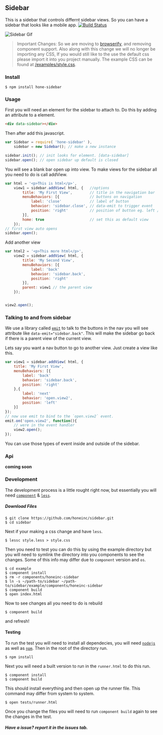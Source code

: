 ## Sidebar

This is a sidebar that controls differnt sidebar views. So you can have a sidebar that looks like a mobile app. 
[![Build Status](https://travis-ci.org/honeinc/sidebar.svg?branch=master)](https://travis-ci.org/honeinc/sidebar)

![Sidebar Gif](http://i.imgur.com/jr80xv1.gif?1?1506)

> Important Changes: So we are moving to [browserify](http://browserify.org), and removing component support. Also along with this change we will no longer be importing any CSS, If you would still like to the use the default css please import it into you project manually. The example CSS can be found at [/examples/style.css](https://github.com/honeinc/sidebar/blob/master/examples/style.css).

### Install

    $ npm install hone-sidebar

### Usage

First you will need an element for the sidebar to attach to. Do this by adding an attribute to a element.

```html
<div data-sidebar></div>
```

Then after add this javascript.

```javascript
var Sidebar = require( 'hone-sidebar' ),
    sidebar = new Sidebar(); // make a new instance

sidebar.init(); // init looks for element. [data-sidebar]
sidebar.open(); // open sidebar up default is closed
```

You will see a blank bar open up into view. To make views for the sidebar all you need to do is call addView.

```javascript
var html = '<p>This is html</p>',
    view1 = sidebar.addView( html, {   //options
        title: 'My First View',        // title in the navigation bar
        menuBehaviors: [{              // buttons on navigation
            label: 'close'             // label of button
            behavior: 'sidebar.close', // data-emit to trigger event
            position: 'right'          // position of button eg. left / right
        }],
        home: true                     // set this as default view
    });
// first view auto opens
sidebar.open();
```
Add another view
```javascript
var html2 = '<p>This more html</p>',
    view2 = sidebar.addView( html, { 
        title: 'My Second View', 
        menuBehaviors: [{ 
            label: 'back' 
            behavior: 'sidebar.back', 
            position: 'right'
        }],
        parent: view1 // the parent view
    });


view2.open();
```
### Talking to and from sidebar

We use a library called [`emit`](https://github.com/honeinc/emit) to talk to the buttons in the nav you will see attribute like `data-emit="sidebar.back"`. This will make the sidebar go back if there is a parent view of the current view.

Lets say you want a nav button to go to another view. Just create a view like this.

```javascript
var view1 = sidebar.addView( html, { 
    title: 'My First View', 
    menuBehaviors: [{ 
        label: 'back' 
        behavior: 'sidebar.back', 
        position: 'right'
    },{ 
        label: 'next' 
        behavior: 'open.view2', 
        position: 'left'
    }]
});
// now use emit to bind to the `open.view2` event.
emit.on('open.view2', function(){
    // were in the event handler
    view2.open();
});
```

You can use those types of event inside and outside of the sidebar.

### Api

__coming soon__

### Development

The development process is a little rought right now, but essentially you will need [`component`](https://github.com/component/component) & [`less`](https://github.com/less/less.js).

##### Download Files

    $ git clone https://github.com/honeinc/sidebar.git
    $ cd sidebar

Next if your making a css change and have `less`.

    $ lessc style.less > style.css

Then you need to test you can do this by using the example directory but you will need to symlink the directory into you components to see the changes. Some of this info may differ due to `component` version and `os`.

    $ cd example
    $ component install
    $ rm -r components/honeinc-sidebar 
    $ ln -s ~/path-to/sidebar ~/path-to/sidebar/example/components/honeinc-sidebar
    $ component build
    $ open index.html

Now to see changes all you need to do is rebuild

    $ component build

and refresh!

#### Testing

To run the test you will need to install all dependecies, you will need [`nodejs`](http://nodejs.org) as well as [`npm`](http://npmjs.org). Then in the root of the directory run.

    $ npm install

Next you will need a built version to run in the `runner.html` to do this run.

    $ component install
    $ component build

This should install everything and then open up the runner file. This command may differ from system to system.

    $ open tests/runner.html

Once you change the files you will need to run `component build` again to see the changes in the test.

##### Have a issue? report it in the issues tab.
